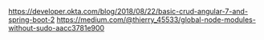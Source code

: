 https://developer.okta.com/blog/2018/08/22/basic-crud-angular-7-and-spring-boot-2
https://medium.com/@thierry_45533/global-node-modules-without-sudo-aacc3781e900